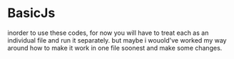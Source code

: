 # BasicJs
inorder to use these codes, for now you will have to treat each as an individual file and run it separately.
but maybe i wouold've worked my way around how to make it work in one file soonest and make some changes.
